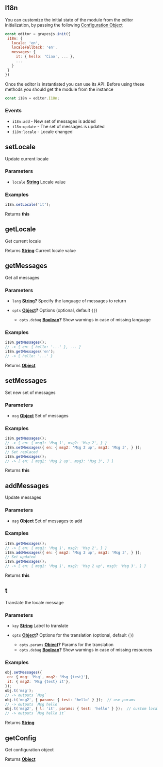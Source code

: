 <!-- Generated by documentation.js. Update this documentation by updating the source code. -->

## I18n

You can customize the initial state of the module from the editor initialization, by passing the following [Configuration Object][1]

```js
const editor = grapesjs.init({
 i18n: {
   locale: 'en',
   localeFallback: 'en',
   messages: {
     it: { hello: 'Ciao', ... },
     ...
   }
 }
})
```

Once the editor is instantiated you can use its API. Before using these methods you should get the module from the instance

```js
const i18n = editor.I18n;
```

### Events

*   `i18n:add` - New set of messages is added
*   `i18n:update` - The set of messages is updated
*   `i18n:locale` - Locale changed

## setLocale

Update current locale

### Parameters

*   `locale` **[String][2]** Locale value

### Examples

```javascript
i18n.setLocale('it');
```

Returns **this** 

## getLocale

Get current locale

Returns **[String][2]** Current locale value

## getMessages

Get all messages

### Parameters

*   `lang` **[String][2]?** Specify the language of messages to return
*   `opts` **[Object][3]?** Options (optional, default `{}`)

    *   `opts.debug` **[Boolean][4]?** Show warnings in case of missing language

### Examples

```javascript
i18n.getMessages();
// -> { en: { hello: '...' }, ... }
i18n.getMessages('en');
// -> { hello: '...' }
```

Returns **[Object][3]** 

## setMessages

Set new set of messages

### Parameters

*   `msg` **[Object][3]** Set of messages

### Examples

```javascript
i18n.getMessages();
// -> { en: { msg1: 'Msg 1', msg2: 'Msg 2', } }
i18n.setMessages({ en: { msg2: 'Msg 2 up', msg3: 'Msg 3', } });
// Set replaced
i18n.getMessages();
// -> { en: { msg2: 'Msg 2 up', msg3: 'Msg 3', } }
```

Returns **this** 

## addMessages

Update messages

### Parameters

*   `msg` **[Object][3]** Set of messages to add

### Examples

```javascript
i18n.getMessages();
// -> { en: { msg1: 'Msg 1', msg2: 'Msg 2', } }
i18n.addMessages({ en: { msg2: 'Msg 2 up', msg3: 'Msg 3', } });
// Set updated
i18n.getMessages();
// -> { en: { msg1: 'Msg 1', msg2: 'Msg 2 up', msg3: 'Msg 3', } }
```

Returns **this** 

## t

Translate the locale message

### Parameters

*   `key` **[String][2]** Label to translate
*   `opts` **[Object][3]?** Options for the translation (optional, default `{}`)

    *   `opts.params` **[Object][3]?** Params for the translation
    *   `opts.debug` **[Boolean][4]?** Show warnings in case of missing resources

### Examples

```javascript
obj.setMessages({
 en: { msg: 'Msg', msg2: 'Msg {test}'},
 it: { msg2: 'Msg {test} it'},
});
obj.t('msg');
// -> outputs `Msg`
obj.t('msg2', { params: { test: 'hello' } });  // use params
// -> outputs `Msg hello`
obj.t('msg2', { l: 'it', params: { test: 'hello' } });  // custom local
// -> outputs `Msg hello it`
```

Returns **[String][2]** 

## getConfig

Get configuration object

Returns **[Object][3]** 

[1]: https://github.com/GrapesJS/grapesjs/blob/master/src/i18n/config.ts

[2]: https://developer.mozilla.org/docs/Web/JavaScript/Reference/Global_Objects/String

[3]: https://developer.mozilla.org/docs/Web/JavaScript/Reference/Global_Objects/Object

[4]: https://developer.mozilla.org/docs/Web/JavaScript/Reference/Global_Objects/Boolean
